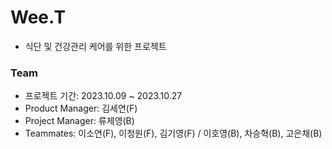 # Wee.T

- 식단 및 건강관리 케어를 위한 프로젝트

### Team

- 프로젝트 기간: 2023.10.09 ~ 2023.10.27
- Product Manager: 김세연(F)
- Project Manager: 류제영(B)
- Teammates: 이소연(F), 이청원(F), 김기영(F) / 이호영(B), 차승혁(B), 고은채(B)
